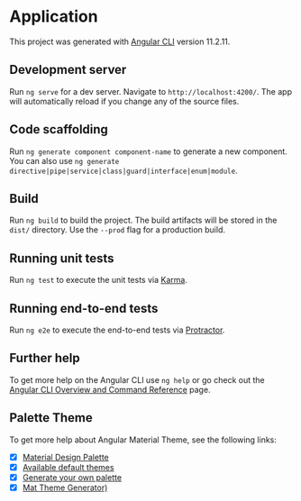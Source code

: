 # Application

This project was generated with [Angular CLI](https://github.com/angular/angular-cli) version 11.2.11.

## Development server

Run `ng serve` for a dev server. Navigate to `http://localhost:4200/`. The app will automatically reload if you change any of the source files.

## Code scaffolding

Run `ng generate component component-name` to generate a new component. You can also use `ng generate directive|pipe|service|class|guard|interface|enum|module`.

## Build

Run `ng build` to build the project. The build artifacts will be stored in the `dist/` directory. Use the `--prod` flag for a production build.

## Running unit tests

Run `ng test` to execute the unit tests via [Karma](https://karma-runner.github.io).

## Running end-to-end tests

Run `ng e2e` to execute the end-to-end tests via [Protractor](http://www.protractortest.org/).

## Further help

To get more help on the Angular CLI use `ng help` or go check out the [Angular CLI Overview and Command Reference](https://angular.io/cli) page.

## Palette Theme

To get more help about Angular Material Theme, see the following links: 
- [x] [Material Design Palette](https://www.materialpalette.com/pink/indigo)
- [x] [Available default themes](https://medium.com/@treviergits/angular-material-theme-color-options-7d5968cb7460)
- [x] [Generate your own palette](https://materialtheme.arcsine.dev/)
- [x] [Mat Theme Generator)](https://www.nikhilwalvekar.com/ng-mat-theme-generator/)